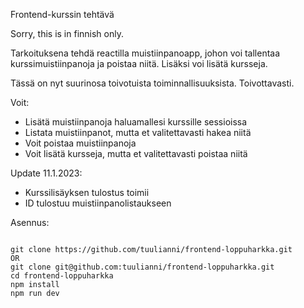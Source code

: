 Frontend-kurssin tehtävä

Sorry, this is in finnish only.

Tarkoituksena tehdä reactilla muistiinpanoapp, johon voi tallentaa kurssimuistiinpanoja ja poistaa niitä. Lisäksi voi lisätä kursseja.

Tässä on nyt suurinosa toivotuista toiminnallisuuksista. Toivottavasti.

Voit:
- Lisätä muistiinpanoja haluamallesi kurssille sessioissa
- Listata muistiinpanot, mutta et valitettavasti hakea niitä
- Voit poistaa muistiinpanoja
- Voit lisätä kursseja, mutta et valitettavasti poistaa niitä

Update 11.1.2023:
- Kurssilisäyksen tulostus toimii
- ID tulostuu muistiinpanolistaukseen

Asennus:

<code>
git clone https://github.com/tuulianni/frontend-loppuharkka.git
OR
git clone git@github.com:tuulianni/frontend-loppuharkka.git
cd frontend-loppuharkka
npm install
npm run dev
</code>





